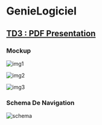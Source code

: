 # GenieLogiciel

## [TD3 : PDF Presentation](https://github.com/rgv26/GenieLogiciel/blob/master/td3/presentation_v1.pdf)

### Mockup

![img1](https://github.com/rgv26/GenieLogiciel/blob/master/td3/mockup001.jpg)

![img2](https://github.com/rgv26/GenieLogiciel/blob/master/td3/mockup002.jpg)

![img3](https://github.com/rgv26/GenieLogiciel/blob/master/td3/mockup003.jpg)

### Schema De Navigation

![schema](https://github.com/rgv26/GenieLogiciel/blob/master/td3/schema.png)

